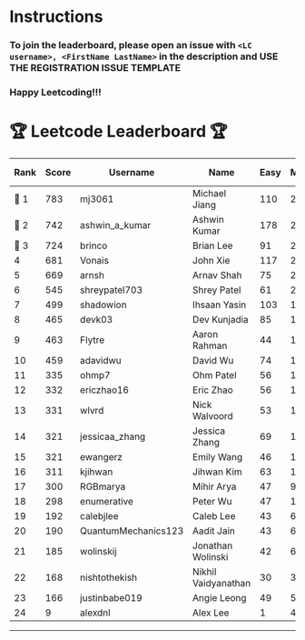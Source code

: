 # Instructions
### To join the leaderboard, please open an issue with `<LC username>, <FirstName LastName>` in the description and USE THE REGISTRATION ISSUE TEMPLATE
### Happy Leetcoding!!!


# 🏆 Leetcode Leaderboard 🏆

| Rank | Score | Username       | Name | Easy | Medium | Hard | Problems Solved |
|------|----------------|-----------------|-------------------|--------------|--------------|--------------|--------------|
| 🥇 1 | 783 | mj3061 | Michael Jiang | 110 | 272 | 43 | 425 |
| 🥈 2 | 742 | ashwin_a_kumar | Ashwin Kumar | 178 | 252 | 20 | 450 |
| 🥉 3 | 724 | brinco | Brian Lee | 91 | 261 | 37 | 389 |
| 4 | 681 | Vonais | John Xie | 117 | 231 | 34 | 382 |
| 5 | 669 | arnsh | Arnav Shah | 75 | 219 | 52 | 346 |
| 6 | 545 | shreypatel703 | Shrey Patel | 61 | 206 | 24 | 291 |
| 7 | 499 | shadowion | Ihsaan Yasin | 103 | 168 | 20 | 291 |
| 8 | 465 | devk03 | Dev Kunjadia | 85 | 175 | 10 | 270 |
| 9 | 463 | Flytre | Aaron Rahman | 44 | 148 | 41 | 233 |
| 10 | 459 | adavidwu | David Wu | 74 | 152 | 27 | 253 |
| 11 | 335 | ohmp7 | Ohm Patel | 56 | 123 | 11 | 190 |
| 12 | 332 | ericzhao16 | Eric Zhao | 56 | 123 | 10 | 189 |
| 13 | 331 | wlvrd | Nick Walvoord | 53 | 127 | 8 | 188 |
| 14 | 321 | jessicaa_zhang | Jessica Zhang | 69 | 117 | 6 | 192 |
| 15 | 321 | ewangerz | Emily Wang | 46 | 109 | 19 | 174 |
| 16 | 311 | kjihwan | Jihwan Kim | 63 | 103 | 14 | 180 |
| 17 | 300 | RGBmarya | Mihir Arya | 47 | 98 | 19 | 164 |
| 18 | 298 | enumerative | Peter Wu | 47 | 106 | 13 | 166 |
| 19 | 192 | calebjlee | Caleb Lee | 43 | 64 | 7 | 114 |
| 20 | 190 | QuantumMechanics123 | Aadit Jain | 43 | 60 | 9 | 112 |
| 21 | 185 | wolinskij | Jonathan Wolinski | 42 | 67 | 3 | 112 |
| 22 | 168 | nishtothekish | Nikhil Vaidyanathan | 30 | 36 | 22 | 88 |
| 23 | 166 | justinbabe019 | Angie Leong | 49 | 54 | 3 | 106 |
| 24 | 9 | alexdnl | Alex Lee | 1 | 4 | 0 | 5 |
---